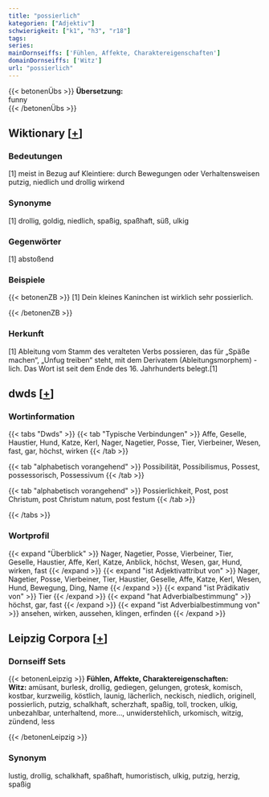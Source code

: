 ```yaml
---
title: "possierlich"
kategorien: ["Adjektiv"]
schwierigkeit: ["k1", "h3", "r18"]
tags:
series:
mainDornseiffs: ['Fühlen, Affekte, Charaktereigenschaften']
domainDornseiffs: ['Witz']
url: "possierlich"
---
```


{{< betonenÜbs >}}
**Übersetzung:**  
funny  
{{< /betonenÜbs >}}

## Wiktionary [[+](https://de.wiktionary.org/wiki/possierlich)]

### Bedeutungen
[1] meist in Bezug auf Kleintiere: durch Bewegungen oder Verhaltensweisen putzig, niedlich und drollig wirkend  

### Synonyme
[1] drollig, goldig, niedlich, spaßig, spaßhaft, süß, ulkig  

### Gegenwörter
[1] abstoßend  

### Beispiele
{{< betonenZB >}}
[1] Dein kleines Kaninchen ist wirklich sehr possierlich.  

{{< /betonenZB >}}
### Herkunft
[1] Ableitung vom Stamm des veralteten Verbs possieren, das für „Späße machen“, „Unfug treiben“ steht, mit dem Derivatem (Ableitungsmorphem) -lich. Das Wort ist seit dem Ende des 16. Jahrhunderts belegt.[1]  



## dwds [[+](https://www.dwds.de/wb/possierlich)]

### Wortinformation
{{< tabs "Dwds" >}}
{{< tab "Typische Verbindungen" >}}
Affe, Geselle, Haustier, Hund, Katze, Kerl, Nager, Nagetier, Posse, Tier, Vierbeiner, Wesen, fast, gar, höchst, wirken
{{< /tab >}}

{{< tab "alphabetisch vorangehend" >}}
Possibilität, Possibilismus, Possest, possessorisch, Possessivum
{{< /tab >}}

{{< tab "alphabetisch vorangehend" >}}
Possierlichkeit, Post, post Christum, post Christum natum, post festum
{{< /tab >}}

{{< /tabs >}}

### Wortprofil
{{< expand "Überblick" >}} Nager, Nagetier, Posse, Vierbeiner, Tier, Geselle, Haustier, Affe, Kerl, Katze, Anblick, höchst, Wesen, gar, Hund, wirken, fast {{< /expand >}}
{{< expand "ist Adjektivattribut von" >}} Nager, Nagetier, Posse, Vierbeiner, Tier, Haustier, Geselle, Affe, Katze, Kerl, Wesen, Hund, Bewegung, Ding, Name {{< /expand >}}
{{< expand "ist Prädikativ von" >}} Tier {{< /expand >}}
{{< expand "hat Adverbialbestimmung" >}} höchst, gar, fast {{< /expand >}}
{{< expand "ist Adverbialbestimmung von" >}} ansehen, wirken, aussehen, klingen, erfinden {{< /expand >}}

## Leipzig Corpora [[+](https://corpora.uni-leipzig.de/en/res?word=possierlich&corpusId=deu_newscrawl-public_2018)]

### Dornseiff Sets
{{< betonenLeipzig >}}
**Fühlen, Affekte, Charaktereigenschaften:**  
**Witz:** amüsant, burlesk, drollig, gediegen, gelungen, grotesk, komisch, kostbar, kurzweilig, köstlich, launig, lächerlich, neckisch, niedlich, originell, possierlich, putzig, schalkhaft, scherzhaft, spaßig, toll, trocken, ulkig, unbezahlbar, unterhaltend, more..., unwiderstehlich, urkomisch, witzig, zündend, less  

{{< /betonenLeipzig >}}

### Synonym
lustig, drollig, schalkhaft, spaßhaft, humoristisch, ulkig, putzig, herzig, spaßig


